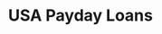 ---
title: USA Payday Loans
slug: usa-payday-loans
updated-on: '2024-05-30T13:44:31.749Z'
created-on: '2024-05-30T13:41:46.671Z'
published-on: '2024-05-30T13:54:32.469Z'
f_city-state-2:
- cms/city/holland-il.md
- cms/city/franklin-wi.md
- cms/city/burlington-wi.md
- cms/city/racine-wi.md
- cms/city/kenosha-wi.md
- cms/city/crystal-lake-il.md
f_locations:
- cms/payday-loan/usa-payday-loans-28451.md
- cms/payday-loan/usa-payday-loans-28452.md
- cms/payday-loan/usa-payday-loans-28453.md
- cms/payday-loan/usa-payday-loans-28454.md
- cms/payday-loan/usa-payday-loans-28455.md
- cms/payday-loan/usa-payday-loans-28456.md
- cms/payday-loan/usa-payday-loans-28457.md
f_states:
- cms/state/illinois.md
- cms/state/wisconsin.md
layout: '[company].html'
tags: company
---